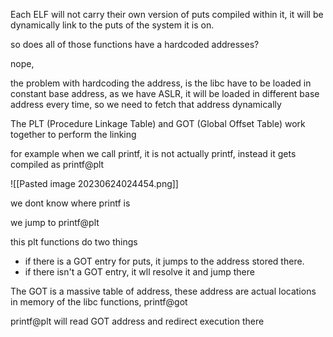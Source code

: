 

Each ELF will not carry their own version of puts compiled within it, it will be dynamically link to the puts of the system it is on.

so does all of those functions have a hardcoded addresses?

nope,

the problem with hardcoding the address, is the libc have to be loaded in constant base address, as we have ASLR, it will be loaded in different base address every time, so we need to fetch that address dynamically


The PLT (Procedure Linkage Table) and GOT (Global Offset Table) work together to perform the linking

for example when we call printf, it is not actually printf, instead it gets compiled as printf@plt

![[Pasted image 20230624024454.png]]

we dont know where printf is

we jump to printf@plt

this plt functions do two things

- if there is a GOT entry for puts, it jumps to the address stored there.
- if there isn't a GOT entry, it wll resolve it and jump there

The GOT is a massive table of address, these address are actual locations in memory of the libc functions, printf@got

printf@plt will read GOT address and redirect execution there

